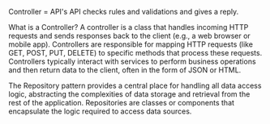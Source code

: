 Controller = API's
API checks rules and validations and gives a reply. 

What is a Controller?
A controller is a class that handles incoming HTTP requests and sends responses back to the client (e.g., a web browser or mobile app).
Controllers are responsible for mapping HTTP requests (like GET, POST, PUT, DELETE) to specific methods that process these requests.
Controllers typically interact with services to perform business operations and then return data to the client, often in the form of JSON or HTML.

The Repository pattern provides a central place for handling all data access logic, abstracting the complexities of data storage and retrieval from the rest of the application. Repositories are classes or components that encapsulate the logic required to access data sources. 

